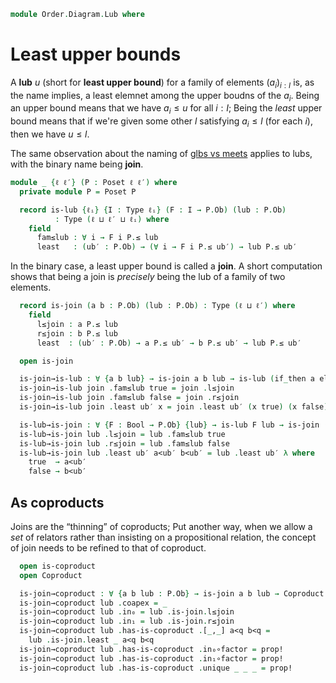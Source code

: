 <!--
```agda
open import Cat.Diagram.Coproduct
open import Cat.Prelude

open import Data.Bool

open import Order.Base
open import Order.Cat

import Order.Reasoning as Poset
```
-->

```agda
module Order.Diagram.Lub where
```

# Least upper bounds

A **lub** $u$ (short for **least upper bound**) for a family of
elements $(a_i)_{i : I}$ is, as the name implies, a least elemnet among
the upper boudns of the $a_i$. Being an upper bound means that we have
$a_i \le u$ for all $i : I$; Being the _least_ upper bound means that
if we're given some other $l$ satisfying $a_i \le l$ (for each $i$),
then we have $u \le l$.

The same observation about the naming of [glbs vs meets] applies to
lubs, with the binary name being **join**.

[glbs vs meets]: Order.Diagram.Glb.html

```agda
module _ {ℓ ℓ′} (P : Poset ℓ ℓ′) where
  private module P = Poset P

  record is-lub {ℓᵢ} {I : Type ℓᵢ} (F : I → P.Ob) (lub : P.Ob)
          : Type (ℓ ⊔ ℓ′ ⊔ ℓᵢ) where
    field
      fam≤lub : ∀ i → F i P.≤ lub
      least   : (ub′ : P.Ob) → (∀ i → F i P.≤ ub′) → lub P.≤ ub′
```

<!--
```agda
  open is-lub

  private unquoteDecl eqv = declare-record-iso eqv (quote is-lub)

  instance
    H-Level-is-lub
      : ∀ {ℓᵢ} {I : Type ℓᵢ} {F : I → P.Ob} {lub : P.Ob} {n}
      → H-Level (is-lub F lub) (suc n)
    H-Level-is-lub = prop-instance $ Iso→is-hlevel 1 eqv (hlevel 1)

  lub-unique : ∀ {ℓᵢ} {I : Type ℓᵢ} {F : I → P.Ob}
             → is-prop (Σ P.Ob (is-lub F))
  lub-unique (lub , is) (lub′ , is′) = Σ-prop-path! $ P.≤-antisym
    (is .least lub′ (is′ .fam≤lub))
    (is′ .least lub (is .fam≤lub))
```
-->

In the binary case, a least upper bound is called a **join**. A short
computation shows that being a join is _precisely_ being the lub of a
family of two elements.

```agda
  record is-join (a b : P.Ob) (lub : P.Ob) : Type (ℓ ⊔ ℓ′) where
    field
      l≤join : a P.≤ lub
      r≤join : b P.≤ lub
      least  : (ub′ : P.Ob) → a P.≤ ub′ → b P.≤ ub′ → lub P.≤ ub′

  open is-join

  is-join→is-lub : ∀ {a b lub} → is-join a b lub → is-lub (if_then a else b) lub
  is-join→is-lub join .fam≤lub true = join .l≤join
  is-join→is-lub join .fam≤lub false = join .r≤join
  is-join→is-lub join .least ub′ x = join .least ub′ (x true) (x false)

  is-lub→is-join : ∀ {F : Bool → P.Ob} {lub} → is-lub F lub → is-join (F true) (F false) lub
  is-lub→is-join lub .l≤join = lub .fam≤lub true
  is-lub→is-join lub .r≤join = lub .fam≤lub false
  is-lub→is-join lub .least ub′ a<ub′ b<ub′ = lub .least ub′ λ where
    true  → a<ub′
    false → b<ub′
```

<!--
```
  private unquoteDecl eqv′ = declare-record-iso eqv′ (quote is-join)

  instance
    H-Level-is-join
      : ∀ {a b lub : P.Ob} {n}
      → H-Level (is-join a b lub) (suc n)
    H-Level-is-join = prop-instance $ Iso→is-hlevel 1 eqv′ (hlevel 1)


  open is-iso
  is-join≃is-lub : ∀ {a b lub : P.Ob} → is-equiv (is-join→is-lub {a} {b} {lub})
  is-join≃is-lub = prop-ext! _ is-lub→is-join .snd

  join-unique : ∀ {a b} → is-prop (Σ P.Ob (is-join a b))
  join-unique {a} {b} = transport
    (λ i → is-prop (Σ P.Ob λ x → ua (_ , is-join≃is-lub {a} {b} {x}) (~ i)))
    lub-unique
```
-->

## As coproducts

Joins are the “thinning” of coproducts; Put another way, when we allow a
_set_ of relators rather than insisting on a propositional relation, the
concept of join needs to be refined to that of coproduct.

```agda
  open is-coproduct
  open Coproduct

  is-join→coproduct : ∀ {a b lub : P.Ob} → is-join a b lub → Coproduct (poset→category P) a b
  is-join→coproduct lub .coapex = _
  is-join→coproduct lub .in₀ = lub .is-join.l≤join
  is-join→coproduct lub .in₁ = lub .is-join.r≤join
  is-join→coproduct lub .has-is-coproduct .[_,_] a<q b<q =
    lub .is-join.least _ a<q b<q
  is-join→coproduct lub .has-is-coproduct .in₀∘factor = prop!
  is-join→coproduct lub .has-is-coproduct .in₁∘factor = prop!
  is-join→coproduct lub .has-is-coproduct .unique _ _ _ = prop!
```
